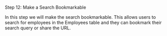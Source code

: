 Step 12: Make a Search Bookmarkable

In this step we will make the search bookmarkable. This allows users to search for employees in the Employees table and they can bookmark their search query or share the URL.


